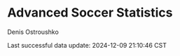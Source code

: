 # Advanced Soccer Statistics
Denis Ostroushko

<!-- gfm -->

Last successful data update: 2024-12-09 21:10:46 CST
